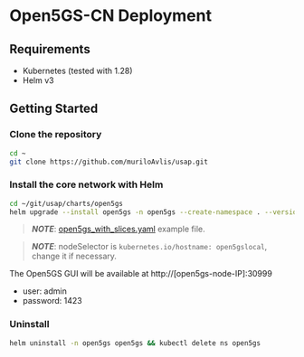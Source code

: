 # Open5GS-CN Deployment

## Requirements

- Kubernetes (tested with 1.28)
- Helm v3

## Getting Started

### Clone the repository

```sh
cd ~
git clone https://github.com/muriloAvlis/usap.git
```

### Install the core network with Helm

```sh
cd ~/git/usap/charts/open5gs
helm upgrade --install open5gs -n open5gs --create-namespace . --version 2.2.4 -f ~/git/USAP/configs/open5gs-cn/open5gs_with_slices.yaml
```

> **_NOTE_**: [open5gs_with_slices.yaml](../../configs/open5gs-cn/open5gs_with_slices.yaml) example file.

> **_NOTE_**: nodeSelector is `kubernetes.io/hostname: open5gslocal`, change it if necessary.

The Open5GS GUI will be available at http://[open5gs-node-IP]:30999
- user: admin
- password: 1423

### Uninstall

```sh
helm uninstall -n open5gs open5gs && kubectl delete ns open5gs
```
